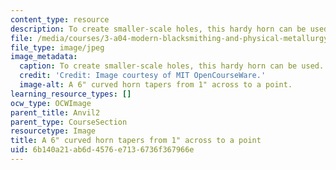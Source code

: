 ```yaml
---
content_type: resource
description: To create smaller-scale holes, this hardy horn can be used.
file: /media/courses/3-a04-modern-blacksmithing-and-physical-metallurgy-fall-2008/6b140a21ab6d4576e7136736f367966e_010.jpg
file_type: image/jpeg
image_metadata:
  caption: To create smaller-scale holes, this hardy horn can be used.
  credit: 'Credit: Image courtesy of MIT OpenCourseWare.'
  image-alt: A 6" curved horn tapers from 1" across to a point.
learning_resource_types: []
ocw_type: OCWImage
parent_title: Anvil2
parent_type: CourseSection
resourcetype: Image
title: A 6" curved horn tapers from 1" across to a point
uid: 6b140a21-ab6d-4576-e713-6736f367966e
---
```

